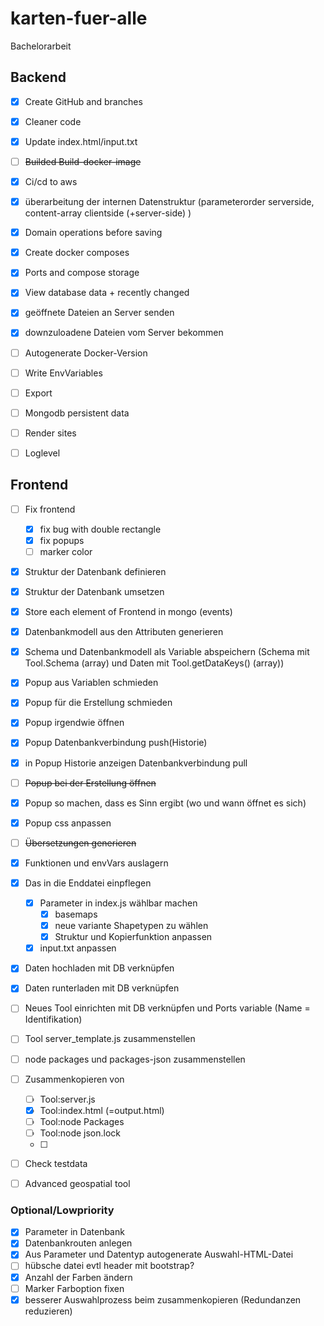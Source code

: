 # karten-fuer-alle
 Bachelorarbeit

## Backend
- [x] Create GitHub and branches
- [x] Cleaner code
- [x] Update index.html/input.txt
- [ ]  ~~Builded Build-docker-image~~
- [x] Ci/cd to aws
- [x] überarbeitung der internen Datenstruktur (parameterorder serverside, content-array clientside (+server-side) )
- [x] Domain operations before saving
- [x] Create docker composes
- [x] Ports and compose storage

- [x] View database data + recently changed
- [x] geöffnete Dateien an Server senden
- [x] downzuloadene Dateien vom Server bekommen
- [ ] Autogenerate Docker-Version
- [ ] Write EnvVariables
- [ ] Export

- [ ] Mongodb persistent data
- [ ] Render sites
- [ ] Loglevel

## Frontend
- [ ] Fix frontend
    - [x] fix bug with double rectangle
    - [x] fix popups
    - [ ] marker color
- [x] Struktur der Datenbank definieren
- [x] Struktur der Datenbank umsetzen
- [x] Store each element of Frontend in mongo (events)
- [x] Datenbankmodell aus den Attributen generieren
- [x] Schema und Datenbankmodell als Variable abspeichern (Schema mit Tool.Schema (array) und Daten mit Tool.getDataKeys() (array))
- [x] Popup aus Variablen schmieden
- [x] Popup für die Erstellung schmieden
- [x] Popup irgendwie öffnen
- [x] Popup Datenbankverbindung push(Historie)
- [x] in Popup Historie anzeigen Datenbankverbindung pull

- [ ] ~~Popup bei der Erstellung öffnen~~

- [x] Popup so machen, dass es Sinn ergibt (wo und wann öffnet es sich)
- [x] Popup css anpassen
- [ ] ~~Übersetzungen generieren~~
- [x] Funktionen und envVars auslagern

- [x] Das in die Enddatei einpflegen
    - [x] Parameter in index.js wählbar machen
        - [x] basemaps
        - [x] neue variante Shapetypen zu wählen
        - [x] Struktur und Kopierfunktion anpassen
    - [x] input.txt anpassen

- [x] Daten hochladen mit DB verknüpfen
- [x] Daten runterladen mit DB verknüpfen

- [ ] Neues Tool einrichten mit DB verknüpfen und Ports variable (Name = Identifikation)
- [ ] Tool server_template.js zusammenstellen
- [ ] node packages und packages-json zusammenstellen

- [ ] Zusammenkopieren von 
    - [ ] Tool:server.js
    - [x] Tool:index.html (=output.html)
    - [ ] Tool:node Packages
    - [ ] Tool:node json.lock
    - [ ] 

- [ ] Check testdata
- [ ] Advanced geospatial tool

### Optional/Lowpriority
- [x] Parameter in Datenbank
- [x] Datenbankrouten anlegen
- [x] Aus Parameter und Datentyp autogenerate Auswahl-HTML-Datei
- [ ] hübsche datei evtl header mit bootstrap?
- [x] Anzahl der Farben ändern
- [ ] Marker Farboption fixen
- [x] besserer Auswahlprozess beim zusammenkopieren (Redundanzen reduzieren)